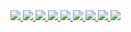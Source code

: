 

<a href="https://my.surfit.io/w/72920266" target="_blank">
  <img src="https://github.com/JangWoojun/JangWoojun.github.io/assets/102157871/420ace10-784c-4aa0-a7b1-c065505ccb8d">
  <img src="https://github.com/JangWoojun/JangWoojun.github.io/assets/102157871/b26c47f6-6bc7-4838-a7cb-cba36cca5502">
  <img src="https://github.com/JangWoojun/JangWoojun.github.io/assets/102157871/43b9e2b9-5a43-4c34-bd97-2cb8c8731437">
  <img src="https://github.com/JangWoojun/JangWoojun.github.io/assets/102157871/06209927-1c61-478d-8d24-4bfe10621848">
  <img src="https://github.com/JangWoojun/JangWoojun.github.io/assets/102157871/b3e57182-ddc7-4e3d-8b32-5c8f3718d259">
  <img src="https://github.com/JangWoojun/JangWoojun.github.io/assets/102157871/35589413-e2eb-4e31-81d8-ef81e91378a1">
  <img src="https://github.com/JangWoojun/JangWoojun.github.io/assets/102157871/943e1ae4-faa6-4993-a64f-93d582fdb275">
  <img src="https://github.com/JangWoojun/JangWoojun.github.io/assets/102157871/387e0c51-cfa7-4d65-8e11-f8b439745576">
  <img src="https://github.com/JangWoojun/JangWoojun.github.io/assets/102157871/fe1f4ae7-8cbc-446d-839a-7dd7a2fad42b">
</a>
